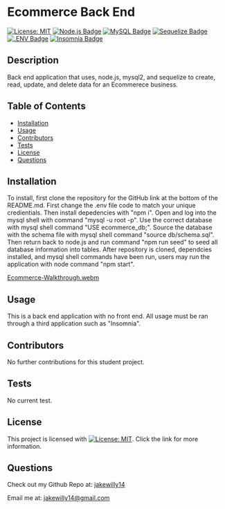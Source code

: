 
  # Ecommerce Back End

  [![License: MIT](https://img.shields.io/badge/License-MIT-yellow.svg)](https://opensource.org/licenses/MIT)
  [![Node.js Badge](https://img.shields.io/badge/Node.js-393?logo=nodedotjs&logoColor=fff&style=flat)](https://nodejs.org/en)
  [![MySQL Badge](https://img.shields.io/badge/MySQL-4479A1?logo=mysql&logoColor=fff&style=flat)](https://www.npmjs.com/package/mysql2)
  [![Sequelize Badge](https://img.shields.io/badge/Sequelize-52B0E7?logo=sequelize&logoColor=fff&style=flat)](https://sequelize.org/docs/v6/)
  [![.ENV Badge](https://img.shields.io/badge/.ENV-ECD53F?logo=dotenv&logoColor=000&style=flat)](https://www.npmjs.com/package/dotenv)
  [![Insomnia Badge](https://img.shields.io/badge/Insomnia-4000BF?logo=insomnia&logoColor=fff&style=flat)](https://insomnia.rest/)
  
  ## Description
  Back end application that uses, node.js, mysql2, and sequelize to create, read, update, and delete data for an Ecommerece business.
  
  ## Table of Contents
  * [Installation](#installation)
  * [Usage](#usage)
  * [Contributors](#contributors)
  * [Tests](#tests)
  * [License](#license)
  * [Questions](#questions)
    
  ## Installation
  To install, first clone the repository for the GitHub link at the bottom of the README.md. First change the .env file code to match your unique credientials. Then install depedencies with "npm i". Open and log into the mysql shell with command "mysql -u root -p". Use the correct database with mysql shell command "USE ecommerce_db;". Source the database with the schema file with mysql shell command "source db/schema.sql". Then return back to node.js and run command "npm run seed" to seed all database information into tables. After repository is cloned, dependcies installed, and mysql shell commands have been run, users may run the application with node command "npm start".
  
  [Ecommerce-Walkthrough.webm](https://github.com/JakeWilly14/E-Commerce-Back-End/assets/144076139/579a3548-fe8a-4702-a85c-4f29ea4ef0c2)

  
  ## Usage
  This is a back end application with no front end. All usage must be ran through a third application such as "Insomnia". 
  
  ## Contributors
  No further contributions for this student project.
  
  ## Tests
  No current test.
  
  ## License
 This project is licensed with [![License: MIT](https://img.shields.io/badge/License-MIT-yellow.svg)](https://opensource.org/licenses/MIT). Click the link for more information.

  ## Questions
  Check out my Github Repo at: [jakewilly14](https://github.com/jakewilly14)

  Email me at: jakewilly14@gmail.com
